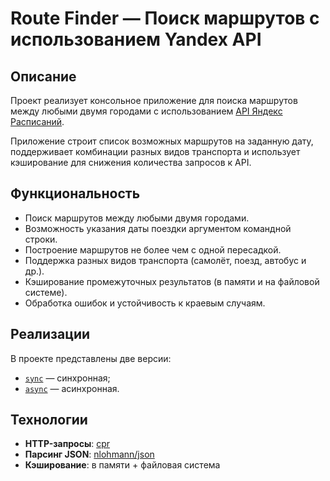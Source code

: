 # Route Finder — Поиск маршрутов с использованием Yandex API

## Описание

Проект реализует консольное приложение для поиска маршрутов между любыми двумя городами с использованием [API Яндекс Расписаний](https://yandex.ru/dev/rasp/doc/ru/).

Приложение строит список возможных маршрутов на заданную дату, поддерживает комбинации разных видов транспорта и использует кэширование для снижения количества запросов к API.

## Функциональность

* Поиск маршрутов между любыми двумя городами.
* Возможность указания даты поездки аргументом командной строки.
* Построение маршрутов не более чем с одной пересадкой.
* Поддержка разных видов транспорта (самолёт, поезд, автобус и др.).
* Кэширование промежуточных результатов (в памяти и на файловой системе).
* Обработка ошибок и устойчивость к краевым случаям.

## Реализации

В проекте представлены две версии:

* [`sync`](../../tree/sync) — синхронная;
* [`async`](../../tree/async) — асинхронная.

## Технологии

* **HTTP-запросы**: [cpr](https://github.com/libcpr/cpr)
* **Парсинг JSON**: [nlohmann/json](https://github.com/nlohmann/json)
* **Кэширование**: в памяти + файловая система